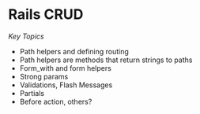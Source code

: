 # Rails CRUD

*Key Topics*

- Path helpers and defining routing
 - Path helpers are methods that return strings to paths 
- Form_with and form helpers
- Strong params
- Validations, Flash Messages
- Partials
- Before action, others?

